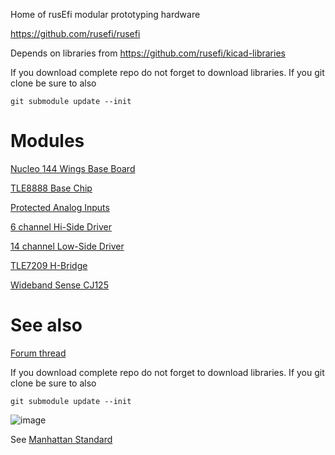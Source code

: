 
Home of rusEfi modular prototyping hardware

https://github.com/rusefi/rusefi

Depends on libraries from https://github.com/rusefi/kicad-libraries

If you download complete repo do not forget to download libraries. If you git clone be sure to also

`git submodule update --init`

# Modules

[Nucleo 144 Wings Base Board](NUCLEO144_wing)

[TLE8888 Base Chip](TLE8888_Module)

[Protected Analog Inputs](Analog_Input_Module)

[6 channel Hi-Side Driver](highside_module)

[14 channel Low-Side Driver](lowside)

[TLE7209 H-Bridge](TLE7209_or_MC33186_H-Bridge_Breakout)

[Wideband Sense CJ125](cj125_Module)

# See also

[Forum thread](https://rusefi.com/forum/viewtopic.php?f=4&t=1459)


If you download complete repo do not forget to download libraries. If you git clone be sure to also

`git submodule update --init`


![image](wings_20191129.jpg)

See [Manhattan Standard](Manhattan_standard.md)